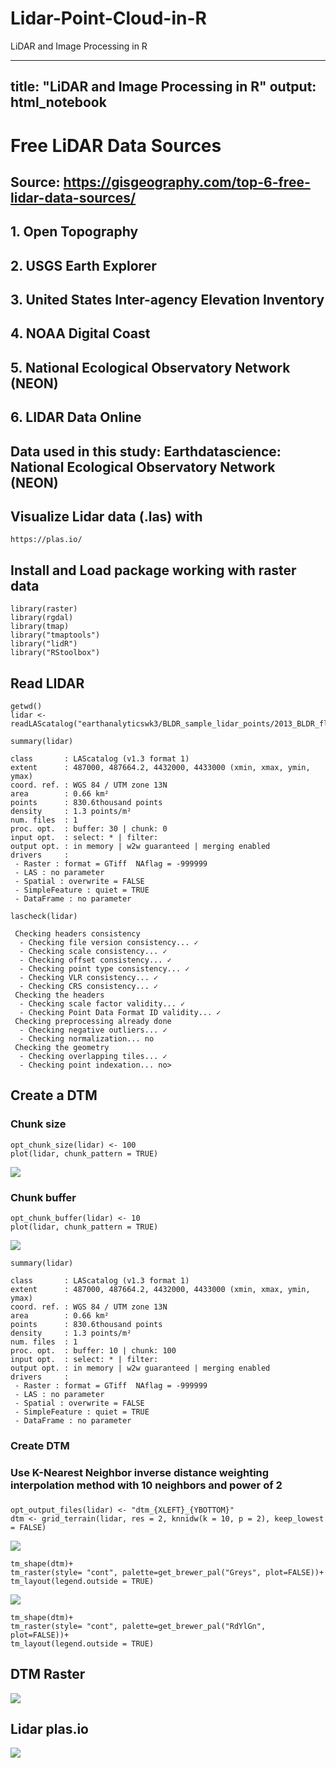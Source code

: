 # Lidar-Point-Cloud-in-R
LiDAR and Image Processing in R

---
title: "LiDAR and Image Processing in R"
output: html_notebook
---

# Free LiDAR Data Sources
## Source: https://gisgeography.com/top-6-free-lidar-data-sources/

## 1. Open Topography
## 2. USGS Earth Explorer
## 3. United States Inter-agency Elevation Inventory
## 4. NOAA Digital Coast
## 5. National Ecological Observatory Network (NEON)
## 6. LIDAR Data Online

## Data used in this study: Earthdatascience: National Ecological Observatory Network (NEON)

## Visualize Lidar data (.las) with 
```
https://plas.io/
```

## Install and Load package working with raster data
```{r}
library(raster)
library(rgdal)
library(tmap)
library("tmaptools")
library("lidR")
library("RStoolbox")
```
## Read LIDAR
```{r}
getwd()
lidar <- readLAScatalog("earthanalyticswk3/BLDR_sample_lidar_points/2013_BLDR_flood_2013100814_487000_4432000.laz")

summary(lidar)
```
```
class       : LAScatalog (v1.3 format 1)
extent      : 487000, 487664.2, 4432000, 4433000 (xmin, xmax, ymin, ymax)
coord. ref. : WGS 84 / UTM zone 13N 
area        : 0.66 km²
points      : 830.6thousand points
density     : 1.3 points/m²
num. files  : 1 
proc. opt.  : buffer: 30 | chunk: 0
input opt.  : select: * | filter: 
output opt. : in memory | w2w guaranteed | merging enabled
drivers     :
 - Raster : format = GTiff  NAflag = -999999  
 - LAS : no parameter
 - Spatial : overwrite = FALSE  
 - SimpleFeature : quiet = TRUE  
 - DataFrame : no parameter
```

```{r}
lascheck(lidar)
```

```
 Checking headers consistency
  - Checking file version consistency... ✓
  - Checking scale consistency... ✓
  - Checking offset consistency... ✓
  - Checking point type consistency... ✓
  - Checking VLR consistency... ✓
  - Checking CRS consistency... ✓
 Checking the headers
  - Checking scale factor validity... ✓
  - Checking Point Data Format ID validity... ✓
 Checking preprocessing already done 
  - Checking negative outliers... ✓
  - Checking normalization... no
 Checking the geometry
  - Checking overlapping tiles... ✓
  - Checking point indexation... no>
```

## Create a DTM
### Chunk size
```{r}
opt_chunk_size(lidar) <- 100
plot(lidar, chunk_pattern = TRUE)
```
![](chunk-size.png)<!-- -->

### Chunk buffer
```{r}
opt_chunk_buffer(lidar) <- 10
plot(lidar, chunk_pattern = TRUE)
```
![](chunk-buffer.png)<!-- -->


```{r}
summary(lidar)
```
```
class       : LAScatalog (v1.3 format 1)
extent      : 487000, 487664.2, 4432000, 4433000 (xmin, xmax, ymin, ymax)
coord. ref. : WGS 84 / UTM zone 13N 
area        : 0.66 km²
points      : 830.6thousand points
density     : 1.3 points/m²
num. files  : 1 
proc. opt.  : buffer: 10 | chunk: 100
input opt.  : select: * | filter: 
output opt. : in memory | w2w guaranteed | merging enabled
drivers     :
 - Raster : format = GTiff  NAflag = -999999  
 - LAS : no parameter
 - Spatial : overwrite = FALSE  
 - SimpleFeature : quiet = TRUE  
 - DataFrame : no parameter
```


### Create DTM
### Use K-Nearest Neighbor inverse distance weighting interpolation method with 10 neighbors and power of 2 
### 
```{r}
opt_output_files(lidar) <- "dtm_{XLEFT}_{YBOTTOM}"
dtm <- grid_terrain(lidar, res = 2, knnidw(k = 10, p = 2), keep_lowest = FALSE)
```
![](dtm.png)<!-- -->


```{r}
tm_shape(dtm)+
tm_raster(style= "cont", palette=get_brewer_pal("Greys", plot=FALSE))+
tm_layout(legend.outside = TRUE)

```
![](dtm_raster.png)<!-- -->


```{r}
tm_shape(dtm)+
tm_raster(style= "cont", palette=get_brewer_pal("RdYlGn", plot=FALSE))+
tm_layout(legend.outside = TRUE)
```

## DTM Raster
![](dtm_RdYlGn.png)<!-- -->

## Lidar plas.io
![](Lidar_from_plas.PNG)<!-- -->
